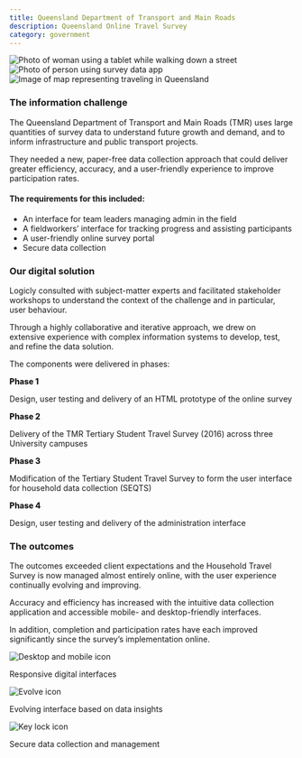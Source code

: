 ```yaml
---
title: Queensland Department of Transport and Main Roads
description: Queensland Online Travel Survey
category: government
---
```

<div class="grid grid-cols-12 gap-0 lg:gap-8">

<div class="col-span-12 project-images">
  <div class="grid grid-cols-12">
    <div class="col-span-12">
      <img src="/Projects/Images/5_Queensland_Department_of_Transport_and_Main_Roads/Queensland-Department-of-Transport-and-Main-Roads-woman-on-ipad.jpg" alt="Photo of woman using a tablet while walking down a street" />
    </div>
    <div class="col-span-4">
      <img class="project-image-secondrow" src="/Projects/Images/5_Queensland_Department_of_Transport_and_Main_Roads/Queensland-Department-of-Transport-and-Main-Roads-ipad-screen.jpg" alt="Photo of person using survey data app" />
    </div>
    <div class="col-span-8">
      <img class="project-image-secondrow" src="/Projects/Images/5_Queensland_Department_of_Transport_and_Main_Roads/Queensland-Department-of-Transport-and-Main-Roads-map.jpg" alt="Image of map representing traveling in Queensland " />
    </div>
  </div>
</div>


<div class="col-span-12 lg:col-span-9 project-text lg:order-last">
<div>
<div class="project-text-h4">

### The information challenge
The Queensland Department of Transport and Main Roads (TMR) uses large quantities of survey data to understand future growth and demand, and to inform infrastructure and public transport projects.

They needed a new, paper-free data collection approach that could deliver greater efficiency, accuracy, and a user-friendly experience to improve participation rates.

#### The requirements for this included:
<div class="project-text-list">
  <ul>
    <li>An interface for team leaders managing admin in the field</li>
    <li>A fieldworkers’ interface for tracking progress and assisting participants</li>
    <li>A user-friendly online survey portal</li>
    <li>Secure data collection</li>
  </ul>
</div>

### Our digital solution
Logicly consulted with subject-matter experts and facilitated stakeholder workshops to understand the context of the challenge and in particular, user behaviour.

Through a highly collaborative and iterative approach, we drew on extensive experience with complex information systems to develop, test, and refine the data solution.

The components were delivered in phases:

<span style="font-weight:800">Phase 1</span>

Design, user testing and delivery of an HTML prototype of the online survey

<span style="font-weight:800">Phase 2</span>

Delivery of the TMR Tertiary Student Travel Survey (2016) across three University campuses

<span style="font-weight:800">Phase 3</span>

Modification of the Tertiary Student Travel Survey to form the user interface for household data collection (SEQTS)

<span style="font-weight:800">Phase 4</span>

Design, user testing and delivery of the administration interface


### The outcomes
The outcomes exceeded client expectations and the Household Travel Survey is now managed almost entirely online, with the user experience continually evolving and improving.

Accuracy and efficiency has increased with the intuitive data collection application and accessible mobile- and desktop-friendly interfaces.

In addition, completion and participation rates have each improved significantly since the survey’s implementation online.

</div>
</div>
</div>


<div class="col-span-12 lg:col-span-3 icons-sidebar">
<div>
<img src="/Projects/Icons/5_Queensland_Department_of_Transport_and_Main_Roads/Responsive_digital_interfaces.svg" alt="Desktop and mobile icon" />

Responsive digital interfaces
</div>

<div>
<img src="/Projects/Icons/5_Queensland_Department_of_Transport_and_Main_Roads/Evolving_interface_based_on_data_insights.svg" alt="Evolve icon" />

Evolving interface based on data insights
</div>

<div class="icons-sidebar-last">
<img src="/Projects/Icons/5_Queensland_Department_of_Transport_and_Main_Roads/Secure_data_collection_and_management.svg" alt="Key lock icon" />

Secure data collection and management
</div>
</div>

</div>
